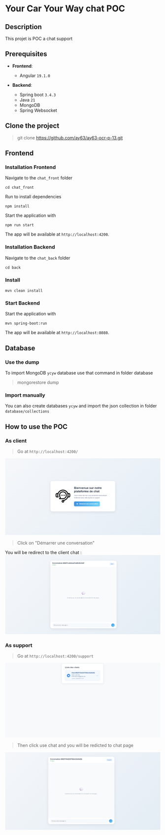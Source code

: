 # Your Car Your Way chat POC

## Description
This projet is POC a chat support 

## Prerequisites
- **Frontend**:
  - Angular  `19.1.0`
  
- **Backend**:
  - Spring boot `3.4.3` 
  - Java `21`
  - MongoDB 
  - Spring Websocket 
  
 ## Clone the project 
 > git clone https://github.com/ay63/ay63-ocr-p-13.git

## Frontend

### Installation Frontend 

Navigate to the `chat_front` folder
```
cd chat_front
```
Run to install dependencies
``` 
npm install
``` 

Start the application with
``` 
npm run start
``` 

The app will be available at `http://localhost:4200`.


### Installation Backend

Navigate to the `chat_back` folder
```
cd back
```

### Install
```
mvn clean install
```

### Start Backend
Start the application with
``` 
mvn spring-boot:run
``` 

The app will be available at `http://localhost:8080`.

## Database  

### Use the dump

To import MongoDB `ycyw` database use that command in folder database
> mongorestore dump

### Import manually 

You can also create databases `ycyw` and import the json collection in folder `database/collections`

## How to use the POC 

### As client 
> Go at `http://localhost:4200/` 

![client home page](./resources/images/chat_client_home.png)

> Click on "Démarrer une conversation"

You will be redirect to the client chat : 
![client chat](./resources/images/chat_client.png)

### As support 

> Go at `http://localhost:4200/support` 

![client chat](./resources/images/chat_support_list.png)

> Then click use chat and you will be redicted to chat page

![client chat](./resources/images/chat_support_page.png)
